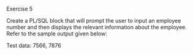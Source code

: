 Exercise 5

Create a PL/SQL block that will prompt the user to input an employee number and then displays the relevant information about the employee. Refer to the sample output given below: 

Test data: 7566, 7876
